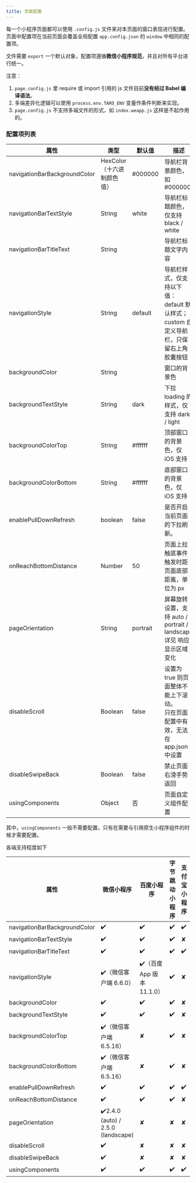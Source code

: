 ```yaml
---
title: 页面配置
---
```


每一个小程序页面都可以使用 `.config.js` 文件来对本页面的窗口表现进行配置。页面中配置项在当前页面会覆盖全局配置 `app.config.json` 的 `window` 中相同的配置项。

文件需要 `export` 一个默认对象，配置项遵循**微信小程序规范**，并且对所有平台进行统一。

注意：

1. `page.config.js` 里 require 或 import 引用的 js 文件目前**没有经过 Babel 编译语法**。
2. 多端差异化逻辑可以使用 `process.env.TARO_ENV` 变量作条件判断来实现。
3. `page.config.js` 不支持多端文件的形式，如 `index.weapp.js` 这样是不起作用的。

### 配置项列表

| 属性                           | 类型                | 默认值      | 描述                                                          |
| ---------------------------- | ----------------- | -------- | ----------------------------------------------------------- |
| navigationBarBackgroundColor | HexColor（十六进制颜色值） | #000000  | 导航栏背景颜色，如 #000000                                           |
| navigationBarTextStyle       | String            | white    | 导航栏标题颜色，仅支持 black / white                                   |
| navigationBarTitleText       | String            |          | 导航栏标题文字内容                                                   |
| navigationStyle              | String            | default  | 导航栏样式，仅支持以下值：default 默认样式；custom 自定义导航栏，只保留右上角胶囊按钮          |
| backgroundColor              | String            |          | 窗口的背景色                                                      |
| backgroundTextStyle          | String            | dark     | 下拉 loading 的样式，仅支持 dark / light                             |
| backgroundColorTop           | String            | #ffffff  | 顶部窗口的背景色，仅 iOS 支持                                           |
| backgroundColorBottom        | String            | #ffffff  | 底部窗口的背景色，仅 iOS 支持                                           |
| enablePullDownRefresh        | boolean           | false    | 是否开启当前页面的下拉刷新。                                              |
| onReachBottomDistance        | Number            | 50       | 页面上拉触底事件触发时距页面底部距离，单位为 px                                   |
| pageOrientation              | String            | portrait | 屏幕旋转设置，支持 auto / portrait / landscape 详见 响应显示区域变化           |
| disableScroll                | Boolean           | false    | 设置为 true 则页面整体不能上下滚动。<br />只在页面配置中有效，无法在 app.json 中设置 |
| disableSwipeBack             | Boolean           | false    | 禁止页面右滑手势返回                                                  |
| usingComponents              | Object            | 否        | 页面自定义组件配置                                                   |

其中，`usingComponents` 一般不需要配置，只有在需要与引用原生小程序组件的时候才需要配置。

各端支持程度如下

| 属性                           | 微信小程序                              | 百度小程序                | 字节跳动小程序 | 支付宝小程序 | H5 | RN |
| ---------------------------- | ---------------------------------- | -------------------- | ------- | ------ | -- | -- |
| navigationBarBackgroundColor | ✔️                                 | ✔️                   | ✔️      | ✔️     | ✔️ | ✔️ |
| navigationBarTextStyle       | ✔️                                 | ✔️                   | ✔️      | ✘      | ✔️ | ✔️ |
| navigationBarTitleText       | ✔️                                 | ✔️                   | ✔️      | ✔️     | ✔️ | ✔️ |
| navigationStyle              | ✔️（微信客户端 6.6.0）                    | ✔️（百度 App 版本 11.1.0） | ✔️      | ✘      | ✘  | ✔️ |
| backgroundColor              | ✔️                                 | ✔️                   | ✔️      | ✘      | ✘  | ✔️ |
| backgroundTextStyle          | ✔️                                 | ✔️                   | ✔️      | ✘      | ✘  | ✔️ |
| backgroundColorTop           | ✔️（微信客户端 6.5.16）                   | ✘                    | ✔️      | ✘      | ✘  | ✘  |
| backgroundColorBottom        | ✔️（微信客户端 6.5.16）                   | ✘                    | ✔️      | ✘      | ✘  | ✘  |
| enablePullDownRefresh        | ✔️                                 | ✔️                   | ✔️      | ✔️     | ✘  | ✘  |
| onReachBottomDistance        | ✔️                                 | ✔️                   | ✔️      | ✘      | ✘  | ✘  |
| pageOrientation              | ✔️2.4.0 (auto) / 2.5.0 (landscape) | ✘                    | ✘       | ✘      | ✘  | ✘  |
| disableScroll                | ✔️                                 | ✘                    | ✘       | ✘      | ✘  | ✔️ |
| disableSwipeBack             | ✔️                                 | ✘                    | ✘       | ✘      | ✘  | ✘  |
| usingComponents              | ✔️                                 | ✔️                   | ✔️      | ✔️     | ✘  | ✘  |
